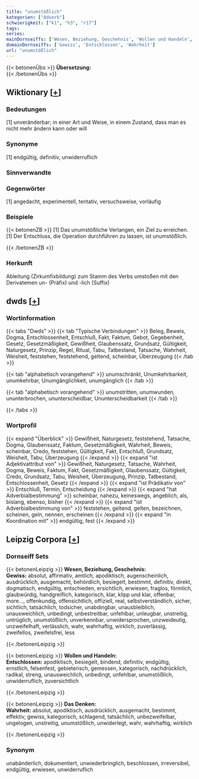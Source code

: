 ```yaml
---
title: "unumstößlich"
kategorien: ["Adverb"]
schwierigkeit: ["k1", "h3", "r17"]
tags:
series:
mainDornseiffs: ['Wesen, Beziehung, Geschehnis', 'Wollen und Handeln', 'Das Denken']
domainDornseiffs: ['Gewiss', 'Entschlossen', 'Wahrheit']
url: "unumstößlich"
---
```


{{< betonenÜbs >}}
**Übersetzung:**  
{{< /betonenÜbs >}}

## Wiktionary [[+](https://de.wiktionary.org/wiki/unumstößlich)]

### Bedeutungen
[1] unveränderbar; in einer Art und Weise, in einem Zustand, dass man es nicht mehr ändern kann oder will  

### Synonyme
[1] endgültig, definitiv, unwiderruflich  

### Sinnverwandte

### Gegenwörter
[1] angedacht, experimentell, tentativ, versuchsweise, vorläufig  

### Beispiele
{{< betonenZB >}}
[1] Das unumstößliche Verlangen, ein Ziel zu erreichen.  
[1] Der Entschluss, die Operation durchführen zu lassen, ist unumstößlich.  

{{< /betonenZB >}}
### Herkunft
Ableitung (Zirkumfixbildung) zum Stamm des Verbs umstoßen mit den Derivatemen un- (Präfix) und -lich (Suffix)  



## dwds [[+](https://www.dwds.de/wb/unumstößlich)]

### Wortinformation
{{< tabs "Dwds" >}}
{{< tab "Typische Verbindungen" >}}
Beleg, Beweis, Dogma, Entschlossenheit, Entschluß, Fakt, Faktum, Gebot, Gegebenheit, Gesetz, Gesetzmäßigkeit, Gewißheit, Glaubenssatz, Grundsatz, Gültigkeit, Naturgesetz, Prinzip, Regel, Ritual, Tabu, Tatbestand, Tatsache, Wahrheit, Weisheit, feststehen, feststehend, geltend, scheinbar, Überzeugung
{{< /tab >}}

{{< tab "alphabetisch vorangehend" >}}
unumschränkt, Unumkehrbarkeit, unumkehrbar, Unumgänglichkeit, unumgänglich
{{< /tab >}}

{{< tab "alphabetisch vorangehend" >}}
unumstritten, unumwunden, ununterbrochen, ununterscheidbar, Ununterscheidbarkeit
{{< /tab >}}

{{< /tabs >}}

### Wortprofil
{{< expand "Überblick" >}} Gewißheit, Naturgesetz, feststehend, Tatsache, Dogma, Glaubenssatz, Faktum, Gesetzmäßigkeit, Wahrheit, Beweis, scheinbar, Credo, feststehen, Gültigkeit, Fakt, Entschluß, Grundsatz, Weisheit, Tabu, Überzeugung {{< /expand >}}
{{< expand "ist Adjektivattribut von" >}} Gewißheit, Naturgesetz, Tatsache, Wahrheit, Dogma, Beweis, Faktum, Fakt, Gesetzmäßigkeit, Glaubenssatz, Gültigkeit, Credo, Grundsatz, Tabu, Weisheit, Überzeugung, Prinzip, Tatbestand, Entschlossenheit, Gesetz {{< /expand >}}
{{< expand "ist Prädikativ von" >}} Entschluß, Termin, Entscheidung {{< /expand >}}
{{< expand "hat Adverbialbestimmung" >}} scheinbar, nahezu, keineswegs, angeblich, als, bislang, ebenso, bisher {{< /expand >}}
{{< expand "ist Adverbialbestimmung von" >}} feststehen, geltend, gelten, bezeichnen, scheinen, geln, nennen, erscheinen {{< /expand >}}
{{< expand "in Koordination mit" >}} endgültig, fest {{< /expand >}}

## Leipzig Corpora [[+](https://corpora.uni-leipzig.de/en/res?word=unumstößlich&corpusId=deu_newscrawl-public_2018)]

### Dornseiff Sets
{{< betonenLeipzig >}}
**Wesen, Beziehung, Geschehnis:**  
**Gewiss:** absolut, affirmativ, amtlich, apodiktisch, augenscheinlich, ausdrücklich, ausgemacht, behördlich, besiegelt, bestimmt, definitiv, direkt, dogmatisch, endgültig, entschieden, ersichtlich, erwiesen, fraglos, förmlich, glaubwürdig, handgreiflich, kategorisch, klar, klipp und klar, offenbar, more..., offenkundig, offensichtlich, offiziell, real, selbstverständlich, sicher, sichtlich, tatsächlich, todsicher, unabdingbar, unausbleiblich, unausweichlich, unbedingt, unbestreitbar, unfehlbar, unleugbar, unstreitig, untrüglich, unumstößlich, unverkennbar, unwidersprochen, unzweideutig, unzweifelhaft, verlässlich, wahr, wahrhaftig, wirklich, zuverlässig, zweifellos, zweifelsfrei, less  

{{< /betonenLeipzig >}}


{{< betonenLeipzig >}}
**Wollen und Handeln:**  
**Entschlossen:** apodiktisch, besiegelt, bindend, definitiv, endgültig, ernstlich, felsenfest, gebieterisch, gemessen, kategorisch, nachdrücklich, radikal, streng, unausweichlich, unbedingt, unfehlbar, unumstößlich, unwiderruflich, zuversichtlich  

{{< /betonenLeipzig >}}


{{< betonenLeipzig >}}
**Das Denken:**  
**Wahrheit:** absolut, apodiktisch, ausdrücklich, ausgemacht, bestimmt, effektiv, gewiss, kategorisch, schlagend, tatsächlich, unbezweifelbar, ungelogen, unstreitig, unumstößlich, unwiderlegt, wahr, wahrhaftig, wirklich  

{{< /betonenLeipzig >}}

### Synonym
unabänderlich, dokumentiert, unwiederbringlich, beschlossen, irreversibel, endgültig, erwiesen, unwiderruflich

